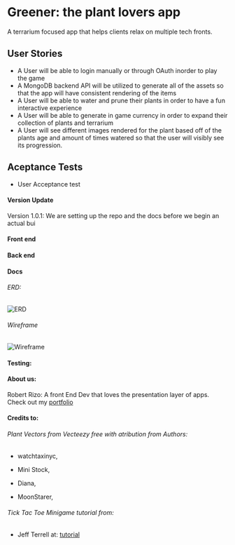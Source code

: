 # Greener: the plant lovers app

A terrarium focused app that helps clients relax on multiple tech fronts.

## User Stories
* A User will be able to login manually or through OAuth inorder to play the game
* A MongoDB backend API will be utilized to generate all of the assets so that the app will have consistent rendering of the items
* A User will be able to water and prune their plants in order to have a fun interactive experience
* A User will be able to generate in game currency in order to expand their collection of plants and terrarium
* A User will see different images rendered for the plant based off of the plants age and amount of times watered so that the user will visibly see its progression.

## Aceptance Tests
* User Acceptance test

#### Version Update

Version 1.0.1: We are setting up the repo and the docs before we begin an actual bui

#### Front end

#### Back end

#### Docs

###### ERD:

![ERD](https://github.com/401Final/onewiththeplants/blob/dev/assets/ERD.png)

###### Wireframe

![Wireframe](https://github.com/401Final/onewiththeplants/blob/dev/assets/wireframe.png)

#### Testing: 

#### About us: 

Robert Rizo: A front End Dev that loves the presentation layer of apps. Check out my [portfolio](https://thatvetdevrob.com)

#### Credits to:

###### Plant Vectors from Vecteezy free with atribution from Authors: 

  - watchtaxinyc, 

  - Mini Stock,
  
  - Diana,

  - MoonStarer,

###### Tick Tac Toe Minigame tutorial from:

  - Jeff Terrell at: [tutorial](https://gitlab.com/unc-app-lab/react-native-tutorial-tic-tac-toe/-/blob/master/App.js)

  
 
